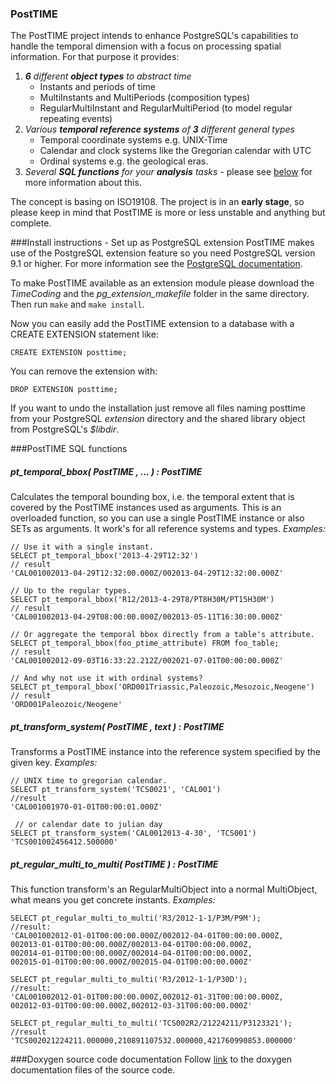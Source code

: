 ### PostTIME
The PostTIME project intends to enhance PostgreSQL's capabilities to handle the temporal dimension with a focus on processing spatial information. For that purpose it provides:

1. *__6__ different __object types__ to abstract time*
    * Instants and periods of time
    * MultiInstants and MultiPeriods (composition types)
    * RegularMultiInstant and RegularMultiPeriod (to model regular repeating events)
2. *Various __temporal reference systems__ of __3__ different general types*
    * Temporal coordinate systems e.g. UNIX-Time
    * Calendar and clock systems like the Gregorian calendar with UTC
    * Ordinal systems e.g. the geological eras.
3. *Several __SQL functions__ for your __analysis__ tasks* - please see [below](https://github.com/52North/PostTIME#posttime-sql-functions) for more information about this.

The concept is basing on ISO19108. The project is in an __early stage__, so please keep in mind that PostTIME is more or less unstable and anything but complete.

###Install instructions - Set up as PostgreSQL extension
PostTIME makes use of the PostgreSQL extension feature so you need PostgreSQL version 9.1 or higher. For more information see the [PostgreSQL documentation](http://www.postgresql.org/docs/ "www.postgresql.org/docs/").

To make PostTIME available as an extension module please download the *TimeCoding* and the *pg_extension_makefile* folder in the same directory. Then run `make` and `make install`.

Now you can easily add the PostTIME extension to a database with a CREATE EXTENSION statement like:

    CREATE EXTENSION posttime;
 
You can remove the extension with:

    DROP EXTENSION posttime;

If you want to undo the installation just remove all files naming posttime from your PostgreSQL *extension* directory and the shared library object from PostgreSQL's *$libdir*.

###PostTIME SQL functions
##### pt\_temporal\_bbox( PostTIME , ... ) : PostTIME 
Calculates the temporal bounding box, i.e. the temporal extent that is covered by the PostTIME instances used as arguments. This is an overloaded function, so you can use a single PostTIME instance or also SETs as arguments. It work's for all reference systems and types. *Examples:*

    // Use it with a single instant.
    SELECT pt_temporal_bbox('2013-4-29T12:32')
    // result
    'CAL001002013-04-29T12:32:00.000Z/002013-04-29T12:32:00.000Z'

    // Up to the regular types.
    SELECT pt_temporal_bbox('R12/2013-4-29T8/PT8H30M/PT15H30M')
    // result
    'CAL001002013-04-29T08:00:00.000Z/002013-05-11T16:30:00.000Z'

    // Or aggregate the temporal bbox directly from a table's attribute.
    SELECT pt_temporal_bbox(foo_ptime_attribute) FROM foo_table;
    // result
    'CAL001002012-09-03T16:33:22.212Z/002021-07-01T00:00:00.000Z'

    // And why not use it with ordinal systems?
    SELECT pt_temporal_bbox('ORD001Triassic,Paleozoic,Mesozoic,Neogene')
    // result
    'ORD001Paleozoic/Neogene'

##### pt\_transform\_system( PostTIME , text ) : PostTIME 
Transforms a PostTIME instance into the reference system specified by the given key. *Examples:*

    // UNIX time to gregorian calendar.
    SELECT pt_transform_system('TCS0021', 'CAL001')
    //result
    'CAL001001970-01-01T00:00:01.000Z'

     // or calendar date to julian day
    SELECT pt_transform_system('CAL0012013-4-30', 'TCS001')
    'TCS001002456412.500000'

##### pt\_regular\_multi_to\_multi( PostTIME ) : PostTIME 
This function transform's an RegularMultiObject into a normal MultiObject, what means you get concrete instants. *Examples:*

    SELECT pt_regular_multi_to_multi('R3/2012-1-1/P3M/P9M');
    //result:  
    'CAL001002012-01-01T00:00:00.000Z/002012-04-01T00:00:00.000Z,
    002013-01-01T00:00:00.000Z/002013-04-01T00:00:00.000Z,
    002014-01-01T00:00:00.000Z/002014-04-01T00:00:00.000Z,
    002015-01-01T00:00:00.000Z/002015-04-01T00:00:00.000Z'

    SELECT pt_regular_multi_to_multi('R3/2012-1-1/P30D');
    //result:
    'CAL001002012-01-01T00:00:00.000Z,002012-01-31T00:00:00.000Z,
    002012-03-01T00:00:00.000Z,002012-03-31T00:00:00.000Z'

    SELECT pt_regular_multi_to_multi('TCS002R2/21224211/P3123321');
    //result
    'TCS002021224211.000000,210891107532.000000,421760990853.000000'

###Doxygen source code documentation
Follow [link](http://141.30.100.164:8080) to the doxygen documentation files of the source code.